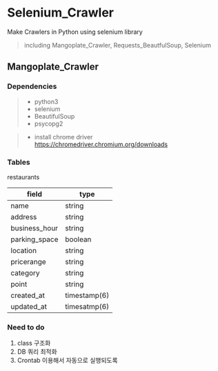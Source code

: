 # Selenium_Crawler

Make Crawlers in Python using selenium library
> including Mangoplate_Crawler, Requests_BeautfulSoup, Selenium

## Mangoplate_Crawler

### Dependencies

> - python3
> - selenium 
> - BeautifulSoup
> - psycopg2

> - install chrome driver
> https://chromedriver.chromium.org/downloads

### Tables

restaurants

| field | type |
| ----- | ---- |
| name | string |
| address | string |
| business_hour | string |
| parking_space | boolean |
| location | string |
| pricerange | string |
| category | string |
| point | string |
| created_at | timestamp(6) |
| updated_at | timesatmp(6) |

### Need to do

1. class 구조화
2. DB 쿼리 최적화
3. Crontab 이용해서 자동으로 실행되도록

